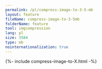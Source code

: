 ```yaml
---
permalink: /pl/compress-image-to-3-5-mb
layout: feature
fileName: compress-image-to-3-5mb
folderName: feature
tool: imgcompression
lang: pl
size: 3584
type: mb
nointernationalization: true
---
```

{%- include compress-image-to-X.html -%}
      